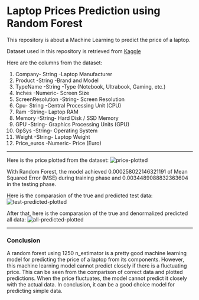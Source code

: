 # Laptop Prices Prediction using Random Forest

This repository is about a Machine Learning to predict the price of a laptop. 

Dataset used in this repository is retrieved from [Kaggle](https://www.kaggle.com/muhammetvarl/laptop-price)

Here are the columns from the dataset:

1. Company- String -Laptop Manufacturer
2. Product -String -Brand and Model
3. TypeName -String -Type (Notebook, Ultrabook, Gaming, etc.)
4. Inches -Numeric- Screen Size
5. ScreenResolution -String- Screen Resolution
6. Cpu- String -Central Processing Unit (CPU)
7. Ram -String- Laptop RAM
8. Memory -String- Hard Disk / SSD Memory
9. GPU -String- Graphics Processing Units (GPU)
10. OpSys -String- Operating System
11. Weight -String- Laptop Weight
12. Price_euros -Numeric- Price (Euro)
___

Here is the price plotted from the dataset:
![price-plotted](https://drive.google.com/u/0/uc?id=1l0IT204NpL-E0nNbSnUD7NYsul0JldsZ&export=download)

With Random Forest, the model achieved 0.000258022146321191 of Mean Squared Error (MSE) during training phase and 0.0034489088832363604 in the testing phase. 

Here is the comparasion of the true and predicted test data:
![test-predicted-plotted](https://drive.google.com/u/0/uc?id=1BvX5HiHKmE20QWOeQrAcjtMDi8RVqdVr&export=download)

After that, here is the comparasion of the true and denormalized predicted all data:
![all-predicted-plotted](https://drive.google.com/u/0/uc?id=1jZozgb9PDmUPuipE5FZ_2hRZsJPWK3TW&export=download)
___

### Conclusion
A random forest using 1250 n_estimator is a pretty good machine learning model for predicting the price of a laptop from its components. However, this machine learning model cannot predict closely if there is a fluctuating price. This can be seen from the comparison of correct data and plotted predictions. When the price fluctuates, the model cannot predict it closely with the actual data. In conclusion, it can be a good choice model for predicting simple data.